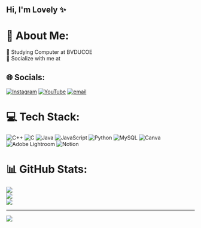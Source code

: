 ## Hi, I'm Lovely ✨

# 💫 About Me:
🔭 Studying Computer at BVDUCOE<br>💬 Socialize with me at <br>


## 🌐 Socials:
[![Instagram](https://img.shields.io/badge/Instagram-%23E4405F.svg?logo=Instagram&logoColor=white)](https://instagram.com/https://www.instagram.com/officially_lov3ly?igsh=MXV5MDlpaWllMXBkZg==) [![YouTube](https://img.shields.io/badge/YouTube-%23FF0000.svg?logo=YouTube&logoColor=white)](https://youtube.com/@https://youtube.com/@perhapsitslovely?si=eEejW1QtIQkg4ySB) [![email](https://img.shields.io/badge/Email-D14836?logo=gmail&logoColor=white)](mailto:thelovelybusinessofficial@gmail.com) 

# 💻 Tech Stack:
![C++](https://img.shields.io/badge/c++-%2300599C.svg?style=for-the-badge&logo=c%2B%2B&logoColor=white) ![C](https://img.shields.io/badge/c-%2300599C.svg?style=for-the-badge&logo=c&logoColor=white) ![Java](https://img.shields.io/badge/java-%23ED8B00.svg?style=for-the-badge&logo=openjdk&logoColor=white) ![JavaScript](https://img.shields.io/badge/javascript-%23323330.svg?style=for-the-badge&logo=javascript&logoColor=%23F7DF1E) ![Python](https://img.shields.io/badge/python-3670A0?style=for-the-badge&logo=python&logoColor=ffdd54) ![MySQL](https://img.shields.io/badge/mysql-4479A1.svg?style=for-the-badge&logo=mysql&logoColor=white) ![Canva](https://img.shields.io/badge/Canva-%2300C4CC.svg?style=for-the-badge&logo=Canva&logoColor=white) ![Adobe Lightroom](https://img.shields.io/badge/Adobe%20Lightroom-31A8FF.svg?style=for-the-badge&logo=Adobe%20Lightroom&logoColor=white) ![Notion](https://img.shields.io/badge/Notion-%23000000.svg?style=for-the-badge&logo=notion&logoColor=white)
# 📊 GitHub Stats:
![](https://github-readme-stats.vercel.app/api?username=OfficiallyLovley&theme=dark&hide_border=true&include_all_commits=true&count_private=true)<br/>
![](https://nirzak-streak-stats.vercel.app/?user=OfficiallyLovley&theme=dark&hide_border=true)<br/>
![](https://github-readme-stats.vercel.app/api/top-langs/?username=OfficiallyLovley&theme=dark&hide_border=true&include_all_commits=true&count_private=true&layout=compact)

---
[![](https://visitcount.itsvg.in/api?id=OfficiallyLovley&icon=0&color=2)](https://visitcount.itsvg.in)

<!-- Proudly created with GPRM ( https://gprm.itsvg.in ) -->
